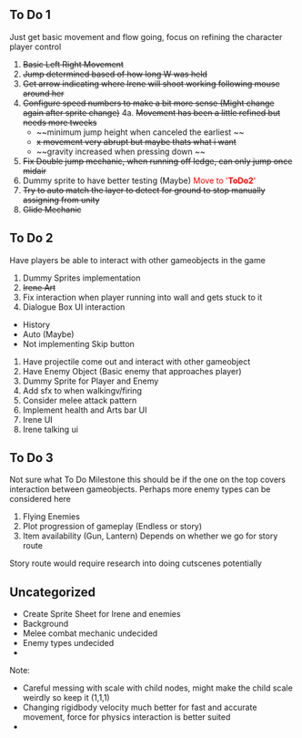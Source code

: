 ## To Do 1
Just get basic movement and flow going, focus on refining the character player control 

1. ~~Basic Left Right Movement~~
2. ~~Jump determined based of how long W was held~~
3. ~~Get arrow indicating where Irene will shoot working following mouse around her~~
4. ~~Configure speed numbers to make a bit more sense (Might change again after sprite change)~~
4a. ~~Movement has been a little refined but needs more tweeks~~
    - ~~minimum jump height when canceled the earliest ~~
    - ~~x movement very abrupt but maybe thats what i want~~
    - ~~gravity increased when pressing down ~~
5. ~~Fix Double jump mechanic, when running off ledge, can only jump once midair~~
6. Dummy sprite to have better testing (Maybe) <span style="color:red"> Move to '**ToDo2**'</span>
7. ~~Try to auto match the layer to detect for ground to stop manually assigning from unity~~
8. ~~Glide Mechanic~~

## To Do 2
Have players be able to interact with other gameobjects in the game

1. Dummy Sprites implementation
2. ~~Irene Art~~
3. Fix interaction when player running into wall and gets stuck to it
4. Dialogue Box UI interaction
- History
- Auto (Maybe)
- Not implementing Skip button

1. Have projectile come out and interact with other gameobject
2. Have Enemy Object (Basic enemy that approaches player)
3. Dummy Sprite for Player and Enemy
4. Add sfx to when walkingv/firing
5. Consider melee attack pattern
6. Implement health and Arts bar UI
7. Irene UI
8. Irene talking ui

## To Do 3
Not sure what To Do Milestone this should be if the one on the top covers interaction between gameobjects. Perhaps more enemy types can be considered here
1. Flying Enemies
2. Plot progression of gameplay (Endless or story)
3. Item availability (Gun, Lantern) Depends on whether we go for story route

Story route would require research into doing cutscenes potentially


## Uncategorized
- Create Sprite Sheet for Irene and enemies
- Background
- Melee combat mechanic undecided 
- Enemy types undecided
- 

Note:
- Careful messing with scale with child nodes, might make the child scale weirdly so keep it (1,1,1)
- Changing rigidbody velocity much better for fast and accurate movement, force for physics interaction is better suited
- 

